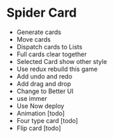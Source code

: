 # Spider Card

* Generate cards
* Move cards
* Dispatch cards to Lists
* Full cards clear together
* Selected Card show other style
* Use redux rebuild this game
* Add undo and redo 
* Add drag and drop 
* Change to Better UI
* use immer
* Use Now deploy
* Animation [todo]
* Four type card [todo]
* Flip card [todo]
